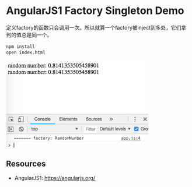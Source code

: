 AngularJS1 Factory Singleton Demo
=================================

定义factory的函数只会调用一次。所以就算一个factory被inject到多处，它们拿到的值总是同一个。

```
npm install
open index.html
```

![demo](./images/demo.jpg)

Resources
---------

- AngularJS1: <https://angularjs.org/>
